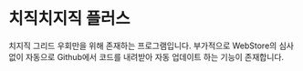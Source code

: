 # 치직치지직 플러스

치지직 그리드 우회만을 위해 존재하는 프로그램입니다. 부가적으로 WebStore의 심사 없이 자동으로 Github에서 코드를 내려받아 자동 업데이트 하는 기능이 존재합니다.
